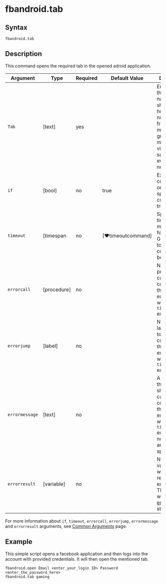 # fbandroid.tab

## Syntax

```G1ANT
fbandroid.tab
```

## Description

This command opens the required tab in the opened adroid application.

| Argument         | Type       | Required | Default Value                                               | Description |
| ---------------- | ---------- | -------- | ----------------------------------------------------------- | ----------- |
| `Tab`            | [text]     |yes       |                                                             |Enter one of the tab names as shown below: home, profile, notifications, friends, marketplace, groups, memories, videos, saved, pages, events, jobs, nearbyfriends        |
| `if`             | [bool]     | no       | true                                                        | Executes the command only if a specified condition is true   |
| `timeout`        | [timespan  | no       | [♥timeoutcommand]| Specifies time in milliseconds for G1ANT.Robot to wait for the command to be executed |
| `errorcall`      | [procedure]| no       |                                                             | Name of a procedure to call when the command throws an exception or when a given `timeout` expires |
| `errorjump`      | [label]    | no       |                                                             | Name of the label to jump to when the command throws an exception or when a given `timeout` expires |
| `errormessage`   | [text]     | no       |                                                             | A message that will be shown in case the command throws an exception or when a given `timeout` expires, and no `errorjump` argument is specified |
| `errorresult`    | [variable] | no       |                                                             | Name of a variable that will store the returned exception. The variable will be of [error](https://manual.g1ant.com/link/G1ANT.Language/G1ANT.Language/Structures/ErrorStructure.md) structure  |

For more information about `if`, `timeout`, `errorcall`, `errorjump`, `errormessage` and `errorresult` arguments, see [Common Arguments](https://manual.g1ant.com/link/G1ANT.Manual/appendices/common-arguments.md) page.

## Example

This simple script opens a facebook application and then logs into the account with provided credentials. It will then open the mentioned tab.

```G1ANT
fbandroid.open Email <enter_your_login ID> Password <enter_the_password_here>
fbandroid.tab gaming

```
